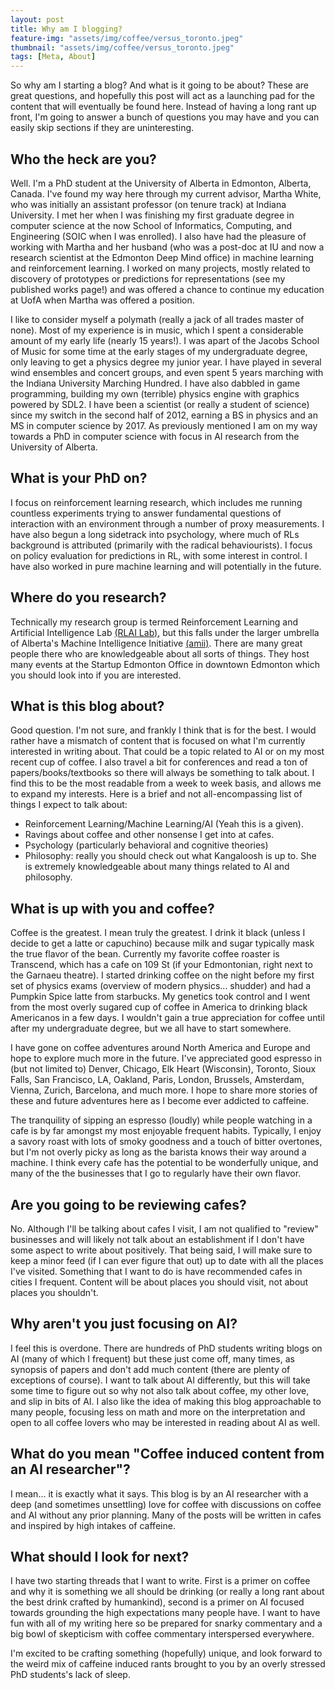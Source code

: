 ```yaml
---
layout: post
title: Why am I blogging?
feature-img: "assets/img/coffee/versus_toronto.jpeg"
thumbnail: "assets/img/coffee/versus_toronto.jpeg"
tags: [Meta, About]
---
```



So why am I starting a blog? And what is it going to be about? These are great questions, and hopefully this post will act as a launching pad for the content that will eventually be found here. Instead of having a long rant up front, I'm going to answer a bunch of questions you may have and you can easily skip sections if they are uninteresting.

## Who the heck are you?

Well. I'm a PhD student at the University of Alberta in Edmonton, Alberta, Canada. I've found my way here through my current advisor, Martha White, who was initially an assistant professor (on tenure track) at Indiana University. I met her when I was finishing my first graduate degree in computer science at the now School of Informatics, Computing, and Engineering (SOIC when I was enrolled). I also have had the pleasure of working with Martha and her husband (who was a post-doc at IU and now a research scientist at the Edmonton Deep Mind office) in machine learning and reinforcement learning. I worked on many projects, mostly related to discovery of prototypes or predictions for representations (see my published works page!) and was offered a chance to continue my education at UofA when Martha was offered a position.

I like to consider myself a polymath (really a jack of all trades master of none). Most of my experience is in music, which I spent a considerable amount of my early life (nearly 15 years!). I was apart of the Jacobs School of Music for some time at the early stages of my undergraduate degree, only leaving to get a physics degree my junior year. I have played in several wind ensembles and concert groups, and even spent 5 years marching with the Indiana University Marching Hundred. I have also dabbled in game programming, building my own (terrible) physics engine with graphics powered by SDL2. I have been a scientist (or really a student of science) since my switch in the second half of 2012, earning a BS in physics and an MS in computer science by 2017. As previously mentioned I am on my way towards a PhD in computer science with focus in AI research from the University of Alberta.

## What is your PhD on?
I focus on reinforcement learning research, which includes me running countless experiments trying to answer fundamental questions of interaction with an environment through a number of proxy measurements. I have also begun a long sidetrack into psychology, where much of RLs background is attributed (primarily with the radical behaviourists). I focus on policy evaluation for predictions in RL, with some interest in control. I have also worked in pure machine learning and will potentially in the future.


## Where do you research?

Technically my research group is termed Reinforcement Learning and Artificial Intelligence Lab [(RLAI Lab)](http://spaces.facsci.ualberta.ca/rlai/), but this falls under the larger umbrella of Alberta's Machine Intelligence Initiative [(amii)](https://www.amii.ca/). There are many great people there who are knowledgeable about all sorts of things. They host many events at the Startup Edmonton Office in downtown Edmonton which you should look into if you are interested.

## What is this blog about?

Good question. I'm not sure, and frankly I think that is for the best. I would rather have a mismatch of content that is focused on what I'm currently interested in writing about. That could be a topic related to AI or on my most recent cup of coffee. I also travel a bit for conferences and read a ton of papers/books/textbooks so there will always be something to talk about. I find this to be the most readable from a week to week basis, and allows me to expand my interests. Here is a brief and not all-encompassing list of things I expect to talk about:

- Reinforcement Learning/Machine Learning/AI (Yeah this is a given).
- Ravings about coffee and other nonsense I get into at cafes. 
- Psychology (particularly behavioral and cognitive theories)
- Philosophy: really you should check out what Kangaloosh is up to. She is extremely knowledgeable about many things related to AI and philosophy.

## What is up with you and coffee?

Coffee is the greatest. I mean truly the greatest. I drink it black (unless I decide to get a latte or capuchino) because milk and sugar typically mask the true flavor of the bean. Currently my favorite coffee roaster is Transcend, which has a cafe on 109 St (if your Edmontonian, right next to the Garnaeu theatre). I started drinking coffee on the night before my first set of physics exams (overview of modern physics... shudder) and had a Pumpkin Spice latte from starbucks. My genetics took control and I went from the most overly sugared cup of coffee in America to drinking black Americanos in a few days. I wouldn't gain a true appreciation for coffee until after my undergraduate degree, but we all have to start somewhere. 

I have gone on coffee adventures around North America and Europe and hope to explore much more in the future. I've appreciated good espresso in (but not limited to) Denver, Chicago, Elk Heart (Wisconsin), Toronto, Sioux Falls, San Francisco, LA, Oakland, Paris, London, Brussels, Amsterdam, Vienna, Zurich, Barcelona, and much more. I hope to share more stories of these and future adventures here as I become ever addicted to caffeine.

The tranquility of sipping an espresso (loudly) while people watching in a cafe is by far amongst my most enjoyable frequent habits. Typically, I enjoy a savory roast with lots of smoky goodness and a touch of bitter overtones, but I'm not overly picky as long as the barista knows their way around a machine. I think every cafe has the potential to be wonderfully unique, and many of the the businesses that I go to regularly have their own flavor.

## Are you going to be reviewing cafes?

No. Although I'll be talking about cafes I visit, I am not qualified to "review" businesses and will likely not talk about an establishment if I don't have some aspect to write about positively. That being said, I will make sure to keep a minor feed (if I can ever figure that out) up to date with all the places I've visited. Something that I want to do is have recommended cafes in cities I frequent. Content will be about places you should visit, not about places you shouldn't.

## Why aren't you just focusing on AI?

I feel this is overdone. There are hundreds of PhD students writing blogs on AI (many of which I frequent) but these just come off, many times, as synopsis of papers and don't add much content (there are plenty of exceptions of course). I want to talk about AI differently, but this will take  some time to figure out so why not also talk about coffee, my other love, and slip in bits of AI. I also like the idea of making this blog approachable to many people, focusing less on math and more on the interpretation and open to all coffee lovers who may be interested in reading about AI as well.

## What do you mean "Coffee induced content from an AI researcher"?

I mean... it is exactly what it says. This blog is by an AI researcher with a deep (and sometimes unsettling) love for coffee with discussions on coffee and AI without any prior planning. Many of the posts will be written in cafes and inspired by high intakes of caffeine.

## What should I look for next?

I have two starting threads that I want to write. First is a primer on coffee and why it is something we all should be drinking (or really a long rant about the best drink crafted by humankind), second is a primer on AI focused towards grounding the high expectations many people have. I want to have fun with all of my writing here so be prepared for snarky commentary and a big bowl of skepticism with coffee commentary interspersed everywhere.

I'm excited to be crafting something (hopefully) unique, and look forward to the weird mix of caffeine induced rants brought to you by an overly stressed PhD students's lack of sleep. 
